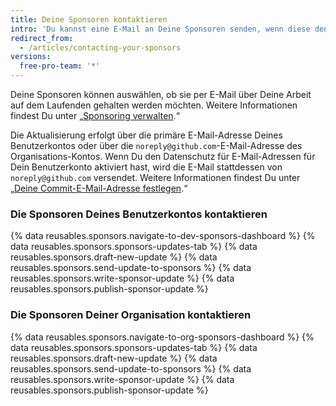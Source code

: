 ```yaml
---
title: Deine Sponsoren kontaktieren
intro: 'Du kannst eine E-Mail an Deine Sponsoren senden, wenn diese den Erhalt von Aktualisierungen zu Deiner Arbeit abonniert haben.'
redirect_from:
  - /articles/contacting-your-sponsors
versions:
  free-pro-team: '*'
---
```


Deine Sponsoren können auswählen, ob sie per E-Mail über Deine Arbeit auf dem Laufenden gehalten werden möchten. Weitere Informationen findest Du unter „[Sponsoring verwalten](/articles/managing-your-sponsorship).“

Die Aktualisierung erfolgt über die primäre E-Mail-Adresse Deines Benutzerkontos oder über die `noreply@github.com`-E-Mail-Adresse des Organisations-Kontos. Wenn Du den Datenschutz für E-Mail-Adressen für Dein Benutzerkonto aktiviert hast, wird die E-Mail stattdessen von `noreply@github.com` versendet. Weitere Informationen findest Du unter „[Deine Commit-E-Mail-Adresse festlegen](/articles/setting-your-commit-email-address).“

### Die Sponsoren Deines Benutzerkontos kontaktieren

{% data reusables.sponsors.navigate-to-dev-sponsors-dashboard %}
{% data reusables.sponsors.sponsors-updates-tab %}
{% data reusables.sponsors.draft-new-update %}
{% data reusables.sponsors.send-update-to-sponsors %}
{% data reusables.sponsors.write-sponsor-update %}
{% data reusables.sponsors.publish-sponsor-update %}

### Die Sponsoren Deiner Organisation kontaktieren

{% data reusables.sponsors.navigate-to-org-sponsors-dashboard %}
{% data reusables.sponsors.sponsors-updates-tab %}
{% data reusables.sponsors.draft-new-update %}
{% data reusables.sponsors.send-update-to-sponsors %}
{% data reusables.sponsors.write-sponsor-update %}
{% data reusables.sponsors.publish-sponsor-update %}
